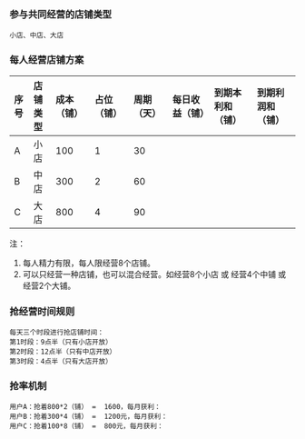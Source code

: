 ### 参与共同经营的店铺类型

```
小店、中店、大店
```

### 每人经营店铺方案

| 序号 | 店铺类型 | 成本（铺） | 占位（铺） | 周期（天） | 每日收益（铺） | 到期本利和（铺） | 到期利润和（铺） |
| :--- | :--- | :--- | :--- | :--- | :--- | :--- | :--- |
| A | 小店 | 100 | 1 | 30 |  |  |  |
| B | 中店 | 300 | 2 | 60 |  |  |  |
| C | 大店 | 800 | 4 | 90 |  |  |  |

注：

1. 每人精力有限，每人限经营8个店铺。
2. 可以只经营一种店铺，也可以混合经营。如经营8个小店 或 经营4个中铺 或 经营2个大铺。

### 抢经营时间规则

```
每天三个时段进行抢店铺时间：
第1时段：9点半（只有小店开放）
第2时段：12点半（只有中店开放）
第3时段：4点半（只有大店开放）
```

### 抢率机制

```
用户A：抢着800*2（铺） =  1600，每月获利：
用户B：抢着300*4（铺） =  1200元，每月获利：
用户C：抢着100*8（铺） =  800元，每月获利：
```



